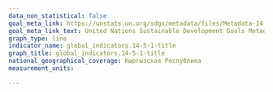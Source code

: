 ```yaml
---
data_non_statistical: false
goal_meta_link: https://unstats.un.org/sdgs/metadata/files/Metadata-14-05-01.pdf
goal_meta_link_text: United Nations Sustainable Development Goals Metadata (PDF 293 KB)
graph_type: line
indicator_name: global_indicators.14-5-1-title
graph_title: global_indicators.14-5-1-title
national_geographical_coverage: Кыргызская Республика
measurement_units: 

---
```

